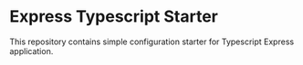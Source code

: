# Express Typescript Starter

This repository contains simple configuration starter for Typescript Express application.
